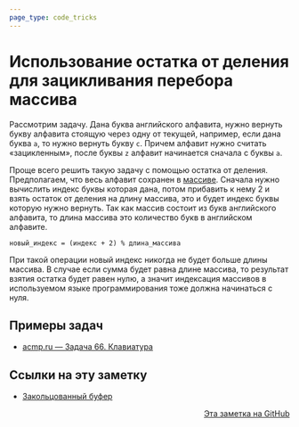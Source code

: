 ```yaml
---
page_type: code_tricks
---
```

# Использование остатка от деления для зацикливания перебора массива

Рассмотрим задачу. Дана буква английского алфавита, нужно вернуть букву алфавита стоящую через одну от текущей, например, если дана буква `a`, то нужно вернуть букву `c`. Причем алфавит нужно считать «зацикленным», после буквы `z` алфавит начинается сначала с буквы `a`.

Проще всего решить такую задачу с помощью остатка от деления. Предполагаем, что весь алфавит сохранен в [массиве](20221025215309.md). Сначала нужно вычислить индекс буквы которая дана, потом прибавить к нему 2 и взять остаток от деления на длину массива, это и будет индекс буквы которую нужно вернуть. Так как массив состоит из букв английского алфавита, то длина массива это количество букв в английском алфавите.

```
новый_индекс = (индекс + 2) % длина_массива
```

При такой операции новый индекс никогда не будет больше длины массива. В случае если сумма будет равна длине массива, то результат взятия остатка будет равен нулю, а значит индексация массивов в используемом языке программирования тоже должна начинаться с нуля.

## Примеры задач

* [acmp.ru — Задача 66. Клавиатура](https://acmp.ru/index.asp?main=task&id_task=66)

## Ссылки на эту заметку

* [Закольцованный буфер](20221123225138.md)


<p v-pre style="text-align: right">
  <a href="https://github.com/Kverde/algorithms/blob/main/source/20221110203155.md">
  Эта заметка на GitHub
  </a>
</p>
